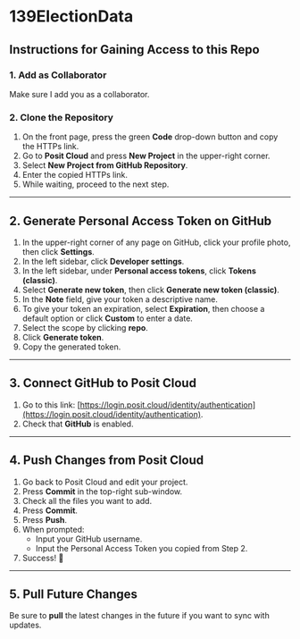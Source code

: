 # 139ElectionData

## Instructions for Gaining Access to this Repo

### 1. Add as Collaborator
Make sure I add you as a collaborator.

### 2. Clone the Repository
1. On the front page, press the green **Code** drop-down button and copy the HTTPs link.
2. Go to **Posit Cloud** and press **New Project** in the upper-right corner.
3. Select **New Project from GitHub Repository**.
4. Enter the copied HTTPs link.
5. While waiting, proceed to the next step.

---

## 2. Generate Personal Access Token on GitHub
1. In the upper-right corner of any page on GitHub, click your profile photo, then click **Settings**.
2. In the left sidebar, click **Developer settings**.
3. In the left sidebar, under **Personal access tokens**, click **Tokens (classic)**.
4. Select **Generate new token**, then click **Generate new token (classic)**.
5. In the **Note** field, give your token a descriptive name.
6. To give your token an expiration, select **Expiration**, then choose a default option or click **Custom** to enter a date.
7. Select the scope by clicking **repo**.
8. Click **Generate token**.
9. Copy the generated token.

---

## 3. Connect GitHub to Posit Cloud
1. Go to this link: [https://login.posit.cloud/identity/authentication](https://login.posit.cloud/identity/authentication).
2. Check that **GitHub** is enabled.

---

## 4. Push Changes from Posit Cloud
1. Go back to Posit Cloud and edit your project.
2. Press **Commit** in the top-right sub-window.
3. Check all the files you want to add.
4. Press **Commit**.
5. Press **Push**.
6. When prompted:
   - Input your GitHub username.
   - Input the Personal Access Token you copied from Step 2.
7. Success! 🎉

---

## 5. Pull Future Changes
Be sure to **pull** the latest changes in the future if you want to sync with updates.
